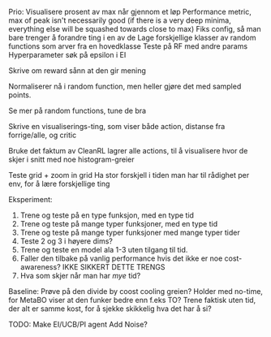 Prio:
    Visualisere prosent av max når gjennom et løp
    Performance metric, max of peak isn't necessarily good (if there is a very deep minima, everything else will be squashed towards close to max)
    Fiks config, så man bare trenger å forandre ting i en av de
    Lage forskjellige klasser av random functions som arver fra en hovedklasse
    Teste på RF med andre params
    Hyperparameter søk på epsilon i EI
    

Skrive om reward sånn at den gir mening

Normaliserer nå i random function, men heller gjøre det med sampled points.

Se mer på random functions, tune de bra

Skrive en visualiserings-ting, som viser både action, distanse fra forrige/alle, og critic

Bruke det faktum av CleanRL lagrer alle actions, til å visualisere hvor de skjer i snitt med noe histogram-greier





Teste grid + zoom in grid
Ha stor forskjell i tiden man har til rådighet per env, for å lære forskjellige ting

Eksperiment: 
1. Trene og teste på en type funksjon, med en type tid
2. Trene og teste på mange typer funksjoner, med en type tid
3. Trene og teste på mange typer funksjoner med mange typer tider
4. Teste 2 og 3 i høyere dims?
5. Trene og teste en model ala 1-3 uten tilgang til tid. 
6. Faller den tilbake på vanlig performance hvis det ikke er noe cost-awareness? IKKE SIKKERT DETTE TRENGS
7. Hva som skjer når man har _mye_ tid?

Baseline:
Prøve på den divide by coost cooling greien?
Holder med no-time, for MetaBO viser at den funker bedre enn f.eks TO?
Trene faktisk uten tid, der alt er samme kost, for å sjekke skikkelig hva det har å si?

TODO:
Make EI/UCB/PI agent
Add Noise?